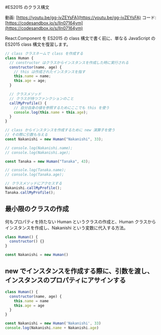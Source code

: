 #ES2015 のクラス構文

動画: [https://youtu.be/gg-ivZEYsFA](https://youtu.be/gg-ivZEYsFA)
コード: [https://codesandbox.io/s/lln07164ym](https://codesandbox.io/s/lln07164ym)

React.Component を ES2015 の class 構文で書く前に、単なる JavaScript の ES2015 class 構文を復習します。

```js
// class クラスネームで class を作成する
class Human {
  // constructor はクラスからインスタンスを作成した時に実行される
  constructor(name, age) {
    // this は作成されたインスタンスを指す
    this.name = name;
    this.age = age;
  }

  // クラスメソッド
  // クラスが持つファンクションのこと
  callMyProfile() {
    // 自分自身の値を参照するためにここでも this を使う
    console.log(this.name + this.age);
  }
}

// class からインスタンスを作成するために new 演算子を使う
// その際に引数も与える
const Nakanishi = new Human("Nakanishi", 33);

// console.log(Nakanishi.name);
// console.log(Nakanishi.age);

const Tanaka = new Human("Tanaka", 43);

// console.log(Tanaka.name);
// console.log(Tanaka.age);

// クラスメソッドにアクセスする
Nakanishi.callMyProfile();
Tanaka.callMyProfile();

```

## 最小限のクラスの作成

何もプロパティを持たない Human というクラスの作成と、Human クラスからインスタンスを作成し、Nakanishi という変数に代入する方法。

```js
class Human() {
  constructor() {}
}

const Nakanishi = new Human()
```

## new でインスタンスを作成する際に、引数を渡し、インスタンスのプロパティにアサインする

```js
class Human() {
  constructor(name, age) {
    this.name = name
    this.age = age
  }
}

const Nakanishi = new Human('Nakanishi', 33)
console.log(Nakanishi.name + Nakanishi.age)
```


